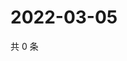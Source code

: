 # 2022-03-05

共 0 条

<!-- BEGIN WEIBO -->
<!-- 最后更新时间 Sat Mar 05 2022 17:11:05 GMT+0800 (China Standard Time) -->

<!-- END WEIBO -->
